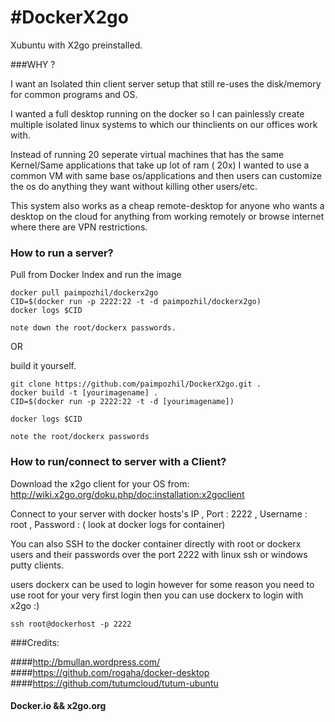 
#DockerX2go
==========

Xubuntu with X2go preinstalled.

###WHY ?

I want an Isolated thin client server setup that still re-uses the disk/memory for common programs and OS.

I wanted a full desktop running on the docker so I can painlessly create multiple isolated linux systems to which our thinclients on our offices work with.

Instead of running 20 seperate virtual machines that has the same Kernel/Same applications that take up lot of ram ( 20x) I wanted to use a common VM with same base os/applications and then users can customize the os do anything they want without killing other users/etc.

This system also works as a cheap remote-desktop for anyone who wants a desktop on the cloud for anything from working remotely or browse internet where there are VPN restrictions.


### How to run a server?

Pull from Docker Index and run the image

```
docker pull paimpozhil/dockerx2go
CID=$(docker run -p 2222:22 -t -d paimpozhil/dockerx2go)
docker logs $CID

note down the root/dockerx passwords.
```

OR

build it yourself.

```
git clone https://github.com/paimpozhil/DockerX2go.git .
docker build -t [yourimagename] .
CID=$(docker run -p 2222:22 -t -d [yourimagename])

docker logs $CID

note the root/dockerx passwords
```


### How to run/connect to server with a Client?

Download the x2go client for your OS from:
http://wiki.x2go.org/doku.php/doc:installation:x2goclient

Connect to your server with docker hosts's IP , Port : 2222 , Username : root , Password : ( look at docker logs for container)

You can also SSH to the docker container directly with root or dockerx users and their passwords over the port 2222 with linux ssh or windows putty clients.

users dockerx can be used to login however for some reason you need to use root for your very first login then you can use dockerx to login with x2go :)

```
ssh root@dockerhost -p 2222
```

###Credits:

####http://bmullan.wordpress.com/
####https://github.com/rogaha/docker-desktop
####https://github.com/tutumcloud/tutum-ubuntu

#### Docker.io && x2go.org
